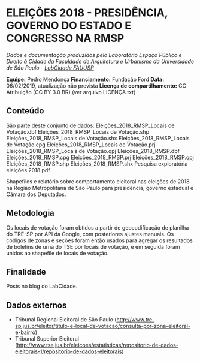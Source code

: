 ELEIÇÕES 2018 - PRESIDÊNCIA, GOVERNO DO ESTADO E CONGRESSO NA RMSP
============
*Dados e documentação produzidos pelo Laboratório Espaço Público e Direito à Cidade da Faculdade de Arquitetura e Urbanismo da Universidade de São Paulo - [LabCidade FAUUSP](http://www.labcidade.fau.usp.br/)*

**Equipe:** Pedro Mendonça
**Financiamento:** Fundação Ford
**Data:** 06/02/2019, atualização não prevista
**Licença de compartilhamento:** CC Atribuição (CC BY 3.0 BR) (ver arquivo LICENÇA.txt)

## Conteúdo
São parte deste conjunto de dados:
    Eleições_2018_RMSP_Locais de Votação.dbf
    Eleições_2018_RMSP_Locais de Votação.shp
    Eleições_2018_RMSP_Locais de Votação.shx
    Eleições_2018_RMSP_Locais de Votação.cpg
    Eleições_2018_RMSP_Locais de Votação.prj
    Eleições_2018_RMSP_Locais de Votação.qpj
    Eleições_2018_RMSP.dbf
    Eleições_2018_RMSP.cpg
    Eleições_2018_RMSP.prj
    Eleições_2018_RMSP.qpj
    Eleições_2018_RMSP.shp
    Eleições_2018_RMSP.shx
Pesquisa exploratória eleições 2018.pdf

Shapefiles e relatório sobre comportamento eleitoral nas eleições de 2018 na Região Metropolitana de São Paulo para presidência, governo estadual e Câmara dos Deputados.

## Metodologia
Os locais de votação foram obtidos a partir de geocodificação de planilha do TRE-SP por API da Google, com posteriores ajustes manuais. Os códigos de zonas e seções foram então usados para agregar os resultados de boletins de urna do TSE por locais de votação, e em seguida foram unidos ao shapefile de locais de votação.

## Finalidade
Posts no blog do LabCidade.

## Dados externos
- Tribunal Regional Eleitoral de São Paulo (http://www.tre-sp.jus.br/eleitor/titulo-e-local-de-votacao/consulta-por-zona-eleitoral-e-bairro)
- Tribunal Superior Eleitoral (http://www.tse.jus.br/eleicoes/estatisticas/repositorio-de-dados-eleitorais-1/repositorio-de-dados-eleitorais)